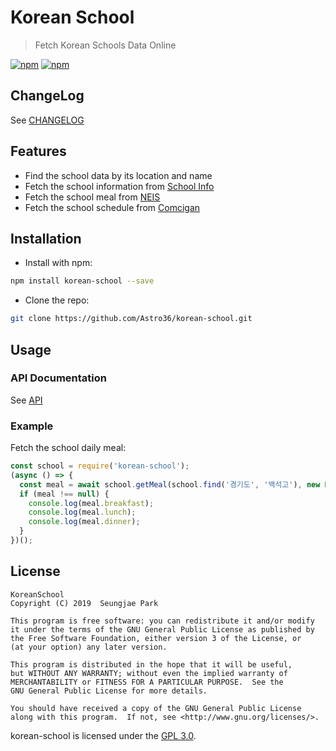 # Korean School

> Fetch Korean Schools Data Online

[![npm](https://img.shields.io/npm/v/korean-school.svg?style=flat-square)](https://www.npmjs.com/package/korean-school) [![npm](https://img.shields.io/npm/dt/korean-school.svg?style=flat-square)](https://www.npmjs.com/package/korean-school)

## ChangeLog

See [CHANGELOG](./CHANGELOG.md)

## Features

- Find the school data by its location and name
- Fetch the school information from [School Info](http://www.schoolinfo.go.kr)
- Fetch the school meal from [NEIS](http://www.neis.go.kr)
- Fetch the school schedule from [Comcigan](http://comcigan.co.kr)

## Installation

- Install with npm:

```bash
npm install korean-school --save
```

- Clone the repo:

```bash
git clone https://github.com/Astro36/korean-school.git
```

## Usage

### API Documentation

See [API](https://astro36.github.io/korean-school/index.html)

### Example

Fetch the school daily meal:

```javascript
const school = require('korean-school');
(async () => {
  const meal = await school.getMeal(school.find('경기도', '백석고'), new Date());
  if (meal !== null) {
    console.log(meal.breakfast);
    console.log(meal.lunch);
    console.log(meal.dinner);
  }
})();
```

## License

```text
KoreanSchool
Copyright (C) 2019  Seungjae Park

This program is free software: you can redistribute it and/or modify
it under the terms of the GNU General Public License as published by
the Free Software Foundation, either version 3 of the License, or
(at your option) any later version.

This program is distributed in the hope that it will be useful,
but WITHOUT ANY WARRANTY; without even the implied warranty of
MERCHANTABILITY or FITNESS FOR A PARTICULAR PURPOSE.  See the
GNU General Public License for more details.

You should have received a copy of the GNU General Public License
along with this program.  If not, see <http://www.gnu.org/licenses/>.
```

korean-school is licensed under the [GPL 3.0](./LICENSE).
